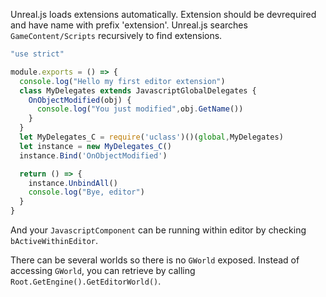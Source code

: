 Unreal.js loads extensions automatically. Extension should be devrequired and have name with prefix 'extension'. Unreal.js searches `GameContent/Scripts` recursively to find extensions. 

```js
"use strict"

module.exports = () => {
  console.log("Hello my first editor extension")
  class MyDelegates extends JavascriptGlobalDelegates {
    OnObjectModified(obj) {
      console.log("You just modified",obj.GetName())
    }
  }
  let MyDelegates_C = require('uclass')()(global,MyDelegates)
  let instance = new MyDelegates_C()
  instance.Bind('OnObjectModified')

  return () => {
    instance.UnbindAll()
    console.log("Bye, editor")
  }
}
```

And your `JavascriptComponent` can be running within editor by checking `bActiveWithinEditor`.

There can be several worlds so there is no `GWorld` exposed. Instead of accessing `GWorld`, you can retrieve by calling `Root.GetEngine().GetEditorWorld()`.